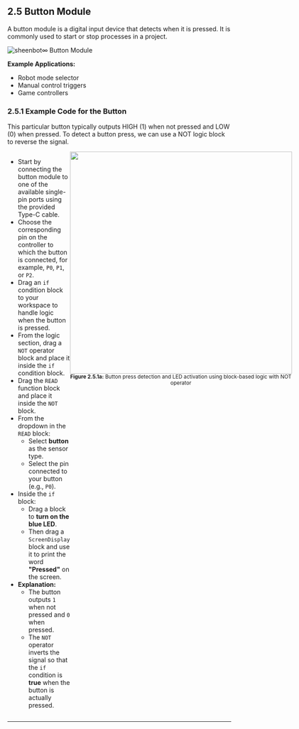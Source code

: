 ## 2.5 Button Module

A button module is a digital input device that detects when it is pressed. It is commonly used to start or stop processes in a project.

![sheenbot∞ Button Module](/content/manual/images/module_button.png "sheenbot∞ Button Module")

**Example Applications:**
- Robot mode selector
- Manual control triggers
- Game controllers

### 2.5.1 Example Code for the Button

 This particular button typically outputs HIGH (1) when not pressed and LOW (0) when pressed. To detect a button press, we can use a NOT logic block to reverse the signal.

<div style="display: flex; align-items: flex-start; justify-content: space-between;"> 
  <div style="flex: 1;">
    <ul>
      <li>Start by connecting the button module to one of the available single-pin ports using the provided Type-C cable.</li>
      <li>Choose the corresponding pin on the controller to which the button is connected, for example, <code>P0</code>, <code>P1</code>, or <code>P2</code>.</li>
      <li>Drag an <code>if</code> condition block to your workspace to handle logic when the button is pressed.</li>
      <li>From the logic section, drag a <code>NOT</code> operator block and place it inside the <code>if</code> condition block.</li>
      <li>Drag the <code>READ</code> function block and place it inside the <code>NOT</code> block.</li>
      <li>From the dropdown in the <code>READ</code> block:
        <ul>
          <li>Select <b>button</b> as the sensor type.</li>
          <li>Select the pin connected to your button (e.g., <code>P0</code>).</li>
        </ul>
      </li>
      <li>Inside the <code>if</code> block:
        <ul>
          <li>Drag a block to <b>turn on the blue LED</b>.</li>
          <li>Then drag a <code>ScreenDisplay</code> block and use it to print the word <b>"Pressed"</b> on the screen.</li>
        </ul>
      </li>
      <li><b>Explanation:</b>
        <ul>
          <li>The button outputs <code>1</code> when not pressed and <code>0</code> when pressed.</li>
          <li>The <code>NOT</code> operator inverts the signal so that the <code>if</code> condition is <b>true</b> when the button is actually pressed.</li>
        </ul>
      </li>
    </ul>
  </div>
  <div style="flex: 1; text-align: center;">
    <img src="/content/manual/images/18.png" width="500"/>
    <div><sub><b>Figure 2.5.1a:</b> Button press detection and LED activation using block-based logic with NOT operator</sub></div>
  </div>
</div>

---